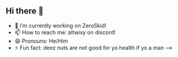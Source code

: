 ## Hi there 👋

- 🔭 I’m currently working on ZeroSkid!
- 📫 How to reach me: altwixy on  discord!
- 😄 Pronouns: He/Him
- ⚡ Fun fact: deez nuts are not good for yo health if yo a man
-->
